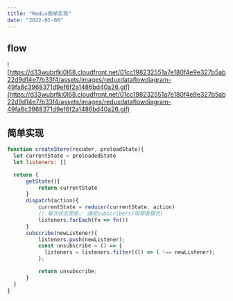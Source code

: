 ```yaml
---
title: "Redux简单实现"
date: "2022-01-08"
---
```


## flow

![https://d33wubrfki0l68.cloudfront.net/01cc198232551a7e180f4e9e327b5ab22d9d14e7/b33f4/assets/images/reduxdataflowdiagram-49fa8c3968371d9ef6f2a1486bd40a26.gif](https://d33wubrfki0l68.cloudfront.net/01cc198232551a7e180f4e9e327b5ab22d9d14e7/b33f4/assets/images/reduxdataflowdiagram-49fa8c3968371d9ef6f2a1486bd40a26.gif)

## 简单实现

```javascript
function createStore(recuder, preloadState){
  let currentState = preloadedState
  let listeners: []

  return {
      getState(){
          return currentState
      }
      dispatch(action){
          currentState = reducer(currentState, action)
          // 每次状态更新， 通知subscribers(观察者模式)
          listeners.forEach(fn => fn())
      }
      subscribe(newListener){
          listeners.push(newListener);
          const unsubscribe = () => {
            listeners = listeners.filter((l) => l !== newListener);
          };

          return unsubscribe;
      }
  }
}

```
